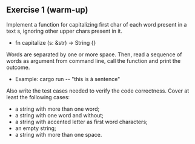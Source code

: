 ## Exercise 1 (warm-up)

Implement a function for capitalizing first char of each word present in a text s, ignoring other upper chars present in it.

- fn capitalize (s: &str) -> String {}

Words are separated by one or more space.
Then, read a sequence of words as argument from command line, call the function and print the outcome.

 - Example: cargo run -- "this is   à sentence"

Also write the test cases needed to verify the code correctness. Cover at least the following cases:
- a string with more than one word;
- a string with one word and without;
- a string with accented letter as first word characters;
- an empty string;
- a string with more than one space.


